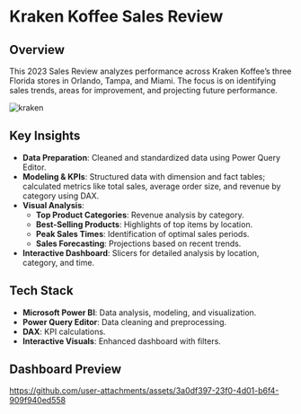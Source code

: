 # Kraken Koffee Sales Review

## Overview
This 2023 Sales Review analyzes performance across Kraken Koffee’s three Florida stores in Orlando, Tampa, and Miami. The focus is on identifying sales trends, areas for improvement, and projecting future performance.

![kraken](https://github.com/user-attachments/assets/2128138e-c196-4086-bc8f-2fbd873be2b5)

## Key Insights
- **Data Preparation**: Cleaned and standardized data using Power Query Editor.
- **Modeling & KPIs**: Structured data with dimension and fact tables; calculated metrics like total sales, average order size, and revenue by category using DAX.
- **Visual Analysis**:
  - **Top Product Categories**: Revenue analysis by category.
  - **Best-Selling Products**: Highlights of top items by location.
  - **Peak Sales Times**: Identification of optimal sales periods.
  - **Sales Forecasting**: Projections based on recent trends.
- **Interactive Dashboard**: Slicers for detailed analysis by location, category, and time.

## Tech Stack
- **Microsoft Power BI**: Data analysis, modeling, and visualization.
- **Power Query Editor**: Data cleaning and preprocessing.
- **DAX**: KPI calculations.
- **Interactive Visuals**: Enhanced dashboard with filters.

## Dashboard Preview

https://github.com/user-attachments/assets/3a0df397-23f0-4d01-b6f4-909f940ed558
